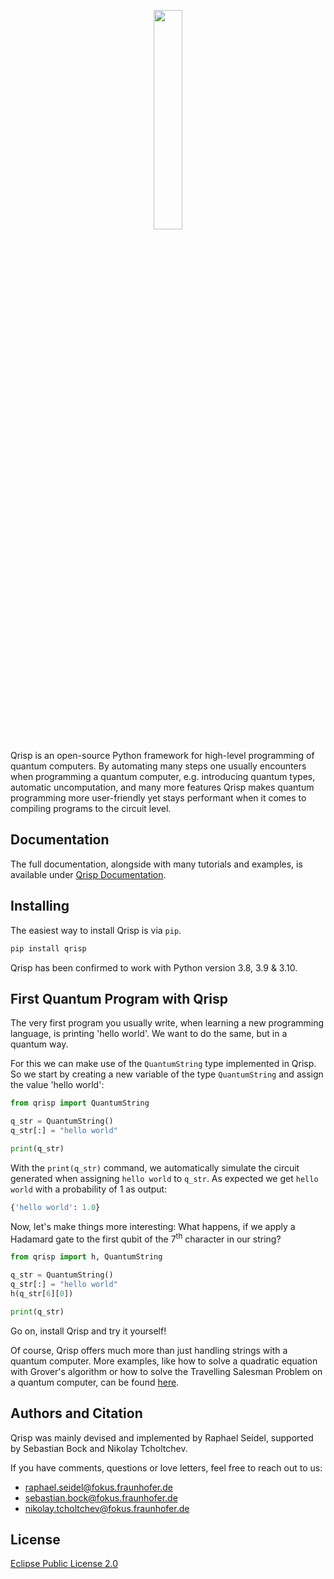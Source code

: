<p align="center" width="100%"><img src="logo/qrisp_logo.png" width=30% height=30%></p>

Qrisp is an open-source Python framework for high-level programming of quantum computers.
By automating many steps one usually encounters when programming a quantum computer, e.g. introducing quantum types, automatic uncomputation, and many more features Qrisp makes quantum programming more user-friendly yet stays performant when it comes to compiling programs to the circuit level.

## Documentation
The full documentation, alongside with many tutorials and examples, is available under [Qrisp Documentation](https://www.qrisp.eu/).

## Installing
The easiest way to install Qrisp is via ``pip``.
```bash
pip install qrisp
```
Qrisp has been confirmed to work with Python version 3.8, 3.9 & 3.10.

## First Quantum Program with Qrisp
The very first program you usually write, when learning a new programming language, is printing 'hello world'.
We want to do the same, but in a quantum way.

For this we can make use of the ``QuantumString`` type implemented in Qrisp. So we start by creating a new variable of the type ``QuantumString`` and assign the value 'hello world':
```python
from qrisp import QuantumString

q_str = QuantumString()
q_str[:] = "hello world"

print(q_str)
```

With the ``print(q_str)`` command, we automatically simulate the circuit generated when assigning ``hello world`` to ``q_str``. As expected we get ``hello world`` with a probability of 1 as output:
```python
{'hello world': 1.0}
```

Now, let's make things more interesting: What happens, if we apply a Hadamard gate to the first qubit of the 7<sup>th</sup> character in our string?
```python
from qrisp import h, QuantumString

q_str = QuantumString()
q_str[:] = "hello world"
h(q_str[6][0])

print(q_str)
```
Go on, install Qrisp and try it yourself!

Of course, Qrisp offers much more than just handling strings with a quantum computer. More examples, like how to solve a quadratic equation with Grover's algorithm or how to solve the Travelling Salesman Problem on a quantum computer, can be found [here](https://www.qrisp.eu/general/tutorial.html).

## Authors and Citation
Qrisp was mainly devised and implemented by Raphael Seidel, supported by Sebastian Bock and Nikolay Tcholtchev.

If you have comments, questions or love letters, feel free to reach out to us:

* raphael.seidel@fokus.fraunhofer.de
* sebastian.bock@fokus.fraunhofer.de
* nikolay.tcholtchev@fokus.fraunhofer.de

## License
[Eclipse Public License 2.0](https://github.com/fraunhoferfokus/Qrisp/blob/main/LICENSE)
